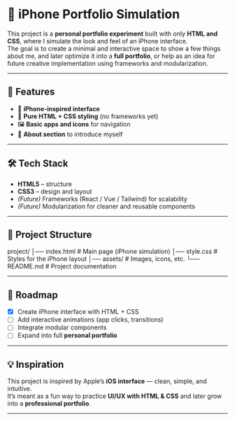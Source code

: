 # 📱 iPhone Portfolio Simulation

This project is a **personal portfolio experiment** built with only **HTML and CSS**, where I simulate the look and feel of an iPhone interface.  
The goal is to create a minimal and interactive space to show a few things about me, and later optimize it into a **full portfolio**, or help as an idea for future creative implementation using frameworks and modularization.

---

## 🚀 Features
- 📱 **iPhone-inspired interface**  
- 🎨 **Pure HTML + CSS styling** (no frameworks yet)  
- 🖼️ **Basic apps and icons** for navigation  
- 📝 **About section** to introduce myself  

---

## 🛠️ Tech Stack
- **HTML5** – structure  
- **CSS3** – design and layout  
- *(Future)* Frameworks (React / Vue / Tailwind) for scalability  
- *(Future)* Modularization for cleaner and reusable components  

---

## 📂 Project Structure
project/
│── index.html # Main page (iPhone simulation)
│── style.css # Styles for the iPhone layout
│── assets/ # Images, icons, etc.
└── README.md # Project documentation


---

## 🎯 Roadmap
- [x] Create iPhone interface with HTML + CSS  
- [ ] Add interactive animations (app clicks, transitions)  
- [ ] Integrate modular components  
- [ ] Expand into full **personal portfolio**  

---
## 💡 Inspiration
This project is inspired by Apple’s **iOS interface** — clean, simple, and intuitive.  
It’s meant as a fun way to practice **UI/UX with HTML & CSS** and later grow into a **professional portfolio**.

---
